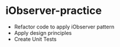 # iObserver-practice

- Refactor code to apply iObserver pattern
- Apply design principles
- Create Unit Tests
